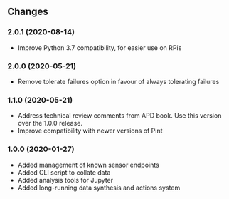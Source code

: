 ## Changes

### 2.0.1 (2020-08-14)

* Improve Python 3.7 compatibility, for easier use on RPis

### 2.0.0 (2020-05-21)

* Remove tolerate failures option in favour of always tolerating failures

### 1.1.0 (2020-05-21)

* Address technical review comments from APD book. Use this version over
  the 1.0.0 release.
* Improve compatibility with newer versions of Pint

### 1.0.0 (2020-01-27)

* Added management of known sensor endpoints
* Added CLI script to collate data
* Added analysis tools for Jupyter
* Added long-running data synthesis and actions system
